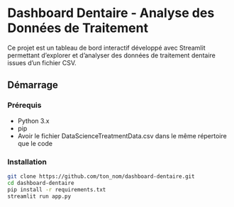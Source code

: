 # Dashboard Dentaire - Analyse des Données de Traitement

Ce projet est un tableau de bord interactif développé avec Streamlit permettant d’explorer et d’analyser des données de traitement dentaire issues d’un fichier CSV.

## Démarrage

### Prérequis

- Python 3.x
- pip
- Avoir le fichier DataScienceTreatmentData.csv dans le même répertoire que le code

### Installation

```bash
git clone https://github.com/ton_nom/dashboard-dentaire.git
cd dashboard-dentaire
pip install -r requirements.txt
streamlit run app.py
